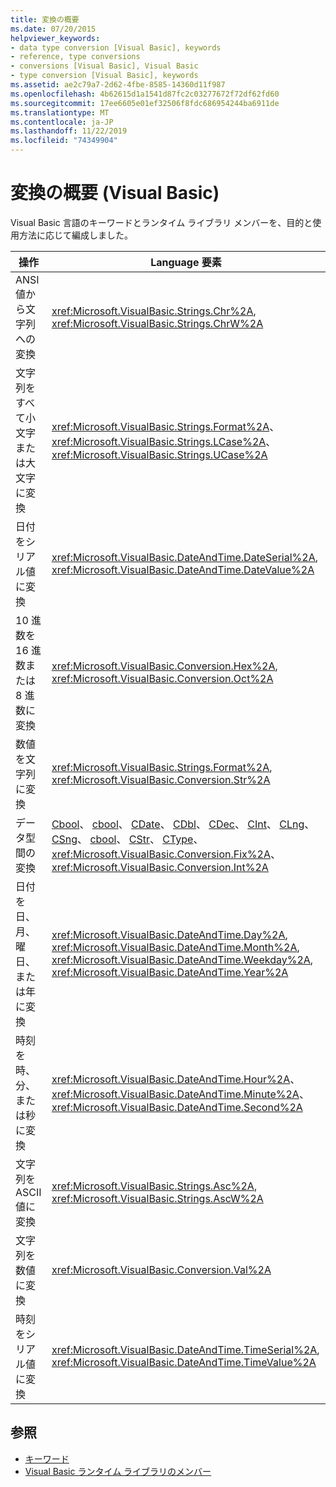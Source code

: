 ```yaml
---
title: 変換の概要
ms.date: 07/20/2015
helpviewer_keywords:
- data type conversion [Visual Basic], keywords
- reference, type conversions
- conversions [Visual Basic], Visual Basic
- type conversion [Visual Basic], keywords
ms.assetid: ae2c79a7-2d62-4fbe-8585-14360d11f987
ms.openlocfilehash: 4b62615d1a1541d87fc2c03277672f72df62fd60
ms.sourcegitcommit: 17ee6605e01ef32506f8fdc686954244ba6911de
ms.translationtype: MT
ms.contentlocale: ja-JP
ms.lasthandoff: 11/22/2019
ms.locfileid: "74349904"
---
```

# <a name="conversion-summary-visual-basic"></a>変換の概要 (Visual Basic)
Visual Basic 言語のキーワードとランタイム ライブラリ メンバーを、目的と使用方法に応じて編成しました。  
  
|操作|Language 要素|  
|------------|----------------------|  
|ANSI 値から文字列への変換|<xref:Microsoft.VisualBasic.Strings.Chr%2A>, <xref:Microsoft.VisualBasic.Strings.ChrW%2A>|  
|文字列をすべて小文字または大文字に変換|<xref:Microsoft.VisualBasic.Strings.Format%2A>、<xref:Microsoft.VisualBasic.Strings.LCase%2A>、<xref:Microsoft.VisualBasic.Strings.UCase%2A>|  
|日付をシリアル値に変換|<xref:Microsoft.VisualBasic.DateAndTime.DateSerial%2A>, <xref:Microsoft.VisualBasic.DateAndTime.DateValue%2A>|  
|10 進数を 16 進数または 8 進数に変換|<xref:Microsoft.VisualBasic.Conversion.Hex%2A>, <xref:Microsoft.VisualBasic.Conversion.Oct%2A>|  
|数値を文字列に変換|<xref:Microsoft.VisualBasic.Strings.Format%2A>, <xref:Microsoft.VisualBasic.Conversion.Str%2A>|  
|データ型間の変換|[Cbool](../../../visual-basic/language-reference/functions/type-conversion-functions.md)、 [cbool](../../../visual-basic/language-reference/functions/type-conversion-functions.md)、 [CDate](../../../visual-basic/language-reference/functions/type-conversion-functions.md)、 [CDbl](../../../visual-basic/language-reference/functions/type-conversion-functions.md)、 [CDec](../../../visual-basic/language-reference/functions/type-conversion-functions.md)、 [CInt](../../../visual-basic/language-reference/functions/type-conversion-functions.md)、 [CLng](../../../visual-basic/language-reference/functions/type-conversion-functions.md)、 [CSng](../../../visual-basic/language-reference/functions/type-conversion-functions.md)、 [cbool](../../../visual-basic/language-reference/functions/type-conversion-functions.md)、 [CStr](../../../visual-basic/language-reference/functions/type-conversion-functions.md)、 [CType](../../../visual-basic/language-reference/functions/ctype-function.md)、<xref:Microsoft.VisualBasic.Conversion.Fix%2A>、<xref:Microsoft.VisualBasic.Conversion.Int%2A>|  
|日付を日、月、曜日、または年に変換|<xref:Microsoft.VisualBasic.DateAndTime.Day%2A>, <xref:Microsoft.VisualBasic.DateAndTime.Month%2A>, <xref:Microsoft.VisualBasic.DateAndTime.Weekday%2A>, <xref:Microsoft.VisualBasic.DateAndTime.Year%2A>|  
|時刻を時、分、または秒に変換|<xref:Microsoft.VisualBasic.DateAndTime.Hour%2A>、<xref:Microsoft.VisualBasic.DateAndTime.Minute%2A>、<xref:Microsoft.VisualBasic.DateAndTime.Second%2A>|  
|文字列を ASCII 値に変換|<xref:Microsoft.VisualBasic.Strings.Asc%2A>, <xref:Microsoft.VisualBasic.Strings.AscW%2A>|  
|文字列を数値に変換|<xref:Microsoft.VisualBasic.Conversion.Val%2A>|  
|時刻をシリアル値に変換|<xref:Microsoft.VisualBasic.DateAndTime.TimeSerial%2A>, <xref:Microsoft.VisualBasic.DateAndTime.TimeValue%2A>|  
  
## <a name="see-also"></a>参照

- [キーワード](../../../visual-basic/language-reference/keywords/index.md)
- [Visual Basic ランタイム ライブラリのメンバー](../../../visual-basic/language-reference/runtime-library-members.md)
